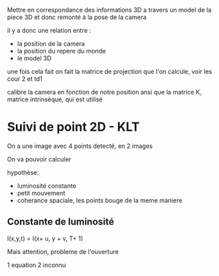 Mettre en correspondance des informations 3D a travers un model de la piece 3D et donc remonté à la pose de la camera

il y a donc une relation entre :

- la position de la camera
- la position du repere du monde
- le model 3D

une fois cela fait on fait la matrice de projection que l'on calcule, voir les cour 2 et td1

calibre la camera en fonction de notre position ansi que la matrice K, matrice intrinsèque, qui est utilisé 

# Suivi de point 2D - KLT

On a une image avec 4 points detecté, en 2 images

On va pouvoir calculer 

hypothèse:

- luminosité constante
- petit mouvement
- coherance spaciale, les points bouge de la meme maniere

## Constante de luminosité

I(x,y,t) = I(x+ u, y + v, T+ 1)

Mais attention, probleme de l'ouverture

1 equation 2 inconnu
